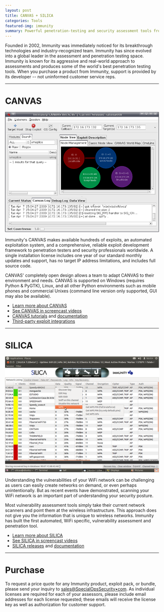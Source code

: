 ```yaml
---
layout: post
title: CANVAS + SILICA
categories: Tools
featured-img: immunity
summary: Powerful penetration-testing and security assessment tools from Immunity (AppGate)
---
```


Founded in 2002, Immunity was immediately noticed for its breakthrough technologies and industry-recognized team. Immunity has since evolved into a global leader in the assessment and penetration testing space. Immunity is known for its aggressive and real-world approach to assessments and produces some of the world's best penetration testing tools. When you purchase a product from Immunity, support is provided by its developer -- not uninformed customer service reps.

<hr>

# CANVAS

[![CANVAS](/assets/tools/canvas.png)](https://www.immunityinc.com/products/canvas/)

Immunity's CANVAS makes available hundreds of exploits, an automated exploitation system, and a comprehensive, reliable exploit development framework to penetration testers and security professionals worldwide. A single installation license includes one year of our standard monthly updates and support, has no target IP address limitations, and includes full source code.

CANVAS' completely open design allows a team to adapt CANVAS to their environment and needs. CANVAS is supported on Windows (requires Python & PyGTK), Linux, and all other Python environments such as mobile phones and commercial Unixes (command line version only supported, GUI may also be available).

* [Learn more about CANVAS](https://www.immunityinc.com/products/canvas/)
* [See CANVAS in screencast videos](https://vimeo.com/showcase/3385053)
* [CANVAS tutorials](https://www.immunityinc.com/products/canvas/tutorials.html) and [documentation](https://www.immunityinc.com/products/canvas/documentation.html)
* [Third-party exploit integrations](https://www.immunityinc.com/products/canvas/canvas-third-party-products.html)

<hr>

# SILICA

[![SILICA](/assets/tools/silica.png)](https://www.immunityinc.com/products/silica/)

Understanding the vulnerabilities of your WiFi network can be challenging as users can easily create networks on demand, or even perhaps unintentionally. But as recent events have demonstrated, scanning your WiFi network is an important part of understanding your security posture.

Most vulnerability assessment tools simply take their current network scanners and point them at the wireless infrastructure. This approach does not give you the information that is unique to wireless networks. Immunity has built the first automated, WiFi specific, vulnerability assessment and penetration tool.

* [Learn more about SILICA](https://www.immunityinc.com/products/silica/)
* [See SILICA in screencast videos](https://vimeo.com/showcase/3385057)
* [SILICA releases](https://www.immunityinc.com/products/silica/releases.html) and [documentation](https://www.immunityinc.com/products/silica/documentation.html)

<hr>

# Purchase

To request a price quote for any Immunity product, exploit pack, or bundle, please send your inquiry to [sales@SpecialOpsSecurity•com](#). As individual licenses are required for each of your assessors, please include email addresses for each license requested; these emails will receive the license key as well as authorization for customer support. 
